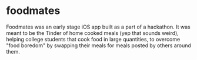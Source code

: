 # foodmates
Foodmates was an early stage iOS app built as a part of a hackathon. It was meant to be the Tinder of home cooked meals (yep that sounds weird), helping college students that cook food in large quantities, to overcome "food boredom" by swapping their meals for meals posted by others around them. 
